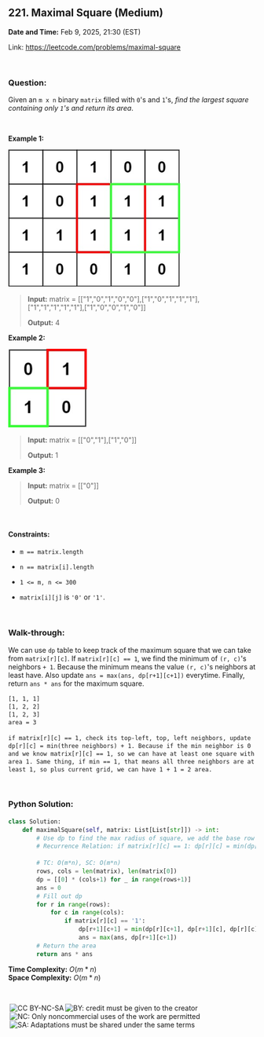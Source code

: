 ## 221. Maximal Square (Medium)
**Date and Time:** Feb 9, 2025, 21:30 (EST)

Link: https://leetcode.com/problems/maximal-square

<br>

### Question:
Given an `m x n` binary `matrix` filled with `0`'s and `1`'s, _find the largest square containing only `1`'s and return its area_.

<br>

**Example 1:**

<img src="../images/221_1.jpg" width=350>

> **Input:** matrix = [["1","0","1","0","0"],["1","0","1","1","1"],["1","1","1","1","1"],["1","0","0","1","0"]]
> 
> **Output:** 4

**Example 2:**

<img src="../images/221_2.jpg" width=160>

> **Input:** matrix = [["0","1"],["1","0"]]
> 
> **Output:** 1

**Example 3:**
> **Input:** matrix = [["0"]]
> 
> **Output:** 0

<br>

#### Constraints:
* `m == matrix.length`

* `n == matrix[i].length`

* `1 <= m, n <= 300`

* `matrix[i][j]` is `'0'` or `'1'`.

<br>

### Walk-through: 
We can use `dp` table to keep track of the maximum square that we can take from `matrix[r][c]`. If `matrix[r][c] == 1`, we find the minimum of `(r, c)`'s neighbors `+ 1`. Because the minimum means the value `(r, c)`'s neighbors at least have. Also update `ans = max(ans, dp[r+1][c+1])` everytime. Finally, return `ans * ans` for the maximum square.

```
[1, 1, 1]
[1, 2, 2]
[1, 2, 3]
area = 3

if matrix[r][c] == 1, check its top-left, top, left neighbors, update dp[r][c] = min(three neighbors) + 1. Because if the min neighbor is 0 and we know matrix[r][c] == 1, so we can have at least one square with area 1. Same thing, if min == 1, that means all three neighbors are at least 1, so plus current grid, we can have 1 + 1 = 2 area.
```

<br>

### Python Solution:
```python
class Solution:
    def maximalSquare(self, matrix: List[List[str]]) -> int:
        # Use dp to find the max radius of square, we add the base row and col full of 0s
        # Recurrence Relation: if matrix[r][c] == 1: dp[r][c] = min(dp[r-1][c], dp[r][c-1], dp[r-1][c-1]) + 1

        # TC: O(m*n), SC: O(m*n)
        rows, cols = len(matrix), len(matrix[0])
        dp = [[0] * (cols+1) for _ in range(rows+1)]
        ans = 0
        # Fill out dp
        for r in range(rows):
            for c in range(cols):
                if matrix[r][c] == '1':
                    dp[r+1][c+1] = min(dp[r][c+1], dp[r+1][c], dp[r][c]) + 1
                    ans = max(ans, dp[r+1][c+1])
        # Return the area
        return ans * ans
```
**Time Complexity:** $O(m*n)$ <br>
**Space Complexity:** $O(m*n)$

<br>

<img style="height:22px!important;margin-left:3px;vertical-align:text-bottom;" src="https://mirrors.creativecommons.org/presskit/icons/cc.svg?ref=chooser-v1" alt="CC BY-NC-SA" title="CC BY-NC-SA"><img style="height:22px!important;margin-left:3px;vertical-align:text-bottom;" src="https://mirrors.creativecommons.org/presskit/icons/by.svg?ref=chooser-v1" alt="BY: credit must be given to the creator" title="BY: credit must be given to the creator"><img style="height:22px!important;margin-left:3px;vertical-align:text-bottom;" src="https://mirrors.creativecommons.org/presskit/icons/nc.svg?ref=chooser-v1" alt="NC: Only noncommercial uses of the work are permitted" title="NC: Only noncommercial uses of the work are permitted"><img style="height:22px!important;margin-left:3px;vertical-align:text-bottom;" src="https://mirrors.creativecommons.org/presskit/icons/sa.svg?ref=chooser-v1" alt="SA: Adaptations must be shared under the same terms" title="SA: Adaptations must be shared under the same terms">
